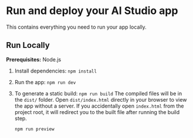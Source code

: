 # Run and deploy your AI Studio app

This contains everything you need to run your app locally.

## Run Locally

**Prerequisites:**  Node.js


1. Install dependencies:
   `npm install`
2. Run the app:
   `npm run dev`

3. To generate a static build:
   `npm run build`
   The compiled files will be in the `dist/` folder. Open `dist/index.html` directly in your browser to view the app without a server.
   If you accidentally open `index.html` from the project root, it will redirect you to the built file after running the build step.


   `npm run preview`
